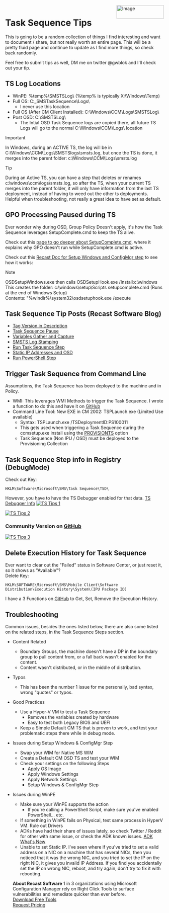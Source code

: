<img style="float: right;" src="https://docs.recastsoftware.com/media/Recast-Logo-Dark_Horizontal_nav.png"  alt="Image" height="43" width="150">

# Task Sequence Tips

This is going to be a random collection of things I find interesting and want to document / share, but not really worth an entire page.  This will be a pretty fluid page and continue to update as I find more things, so check back randomly.

Feel free to submit tips as well, DM me on twitter @gwblok and I'll check out your tip.

## TS Log Locations

- WinPE: %temp%\SMSTSLog\ (%temp% is typically X:\Windows\Temp)
- Full OS: C:\_SMSTaskSequence\Logs\
  - I never use this location
- Full OS (After CM Client Installed): C:\Windows\CCM\Logs\SMSTSLog\
- Post OSD: C:\SMSTSLog\
  - The Intial OSD Task Sequence logs are copied there, all future TS Logs will go to the normal C:\Windows\CCM\Logs\ location

> [!IMPORTANT]
> In Windows, during an ACTIVE TS, the log will be in C:\Windows\CCM\Logs\SMSTSlogs\smsts.log, but once the TS is done, it merges into the parent folder: c:\Windows\CCM\Logs\smsts.log 

> [!TIP]
> During an Active TS, you can have a step that deletes or renames c:\windows\ccm\logs\smsts.log, so after the TS, when your current TS merges into the parent folder, it will only have information from the last TS deployment, instead of having to weed out the other ts deployments.  Helpful when troubleshooting, not really a great idea to have set as default.

## GPO Processing Paused during TS

Ever wonder why during OSD, Group Policy Doesn't apply, it's how the Task Sequence leverages SetupComplete.cmd to keep the TS alive.  

Check out this [page to go deeper about SetupComplete.cmd](https://docs.microsoft.com/en-us/windows-hardware/manufacture/desktop/add-a-custom-script-to-windows-setup#run-a-script-after-setup-is-complete-setupcompletecmd), where it explains why GPO doesn't run while SetupComplete.cmd is active.

Check out this [Recast Doc for Setup Windows and ConfigMgr step](https://docs.recastsoftware.com/ConfigMgr-Docs/TaskSequence/SCCM-TaskSequence-Step-Setup-Windows-And-ConfigMgr.html) to see how it works:

> [!NOTE]
> OSDSetupWindows.exe then calls OSDSetupHook.exe /Install:c:\windows  
This creates the folder: c:\windows\setup\Scripts
setupcomplete.cmd  (Runs at the end of Windows Setup)  
Contents: "%windir%\system32\osdsetuphook.exe /execute

## Task Sequence Tip Posts (Recast Software Blog)

- [Tag Version in Description](https://www.recastsoftware.com/resources/a-week-of-task-sequence-tips-day-01/)
- [Task Sequence Pause](https://www.recastsoftware.com/resources/a-week-of-task-sequence-tips-day-02/)
- [Variables Gather and Capture](https://www.recastsoftware.com/resources/a-week-of-task-sequence-tips-day-03/)
- [SMSTS Log Stamping](https://www.recastsoftware.com/resources/a-week-of-task-sequence-tips-day-04/)
- [Run Task Sequence Step](https://www.recastsoftware.com/resources/a-week-of-task-sequence-tips-day-05/)
- [Static IP Addresses and OSD](https://www.recastsoftware.com/resources/a-week-of-task-sequence-tips-day-06/)
- [Run PowerShell Step](https://www.recastsoftware.com/resources/a-week-of-task-sequence-tips-day-07/)


## Trigger Task Sequence from Command Line

Assumptions, the Task Sequence has been deployed to the machine and in Policy.

- WMI: This leverages WMI Methods to trigger the Task Sequence.  I wrote a function to do this and have it on [GitHub](https://github.com/gwblok/garytown/blob/master/CM_PowerShell_Snips/Start-TaskSequence.ps1)
- Command Line Tool: New EXE in CM 2002: TSPLaunch.exe (Limited Use available)
  - Syntax: TSPLaunch.exe /TSDeploymentID:PS100011
  - This gets used when triggering a Task Sequence during the ccmsetup.exe install using the [PROVISIONTS](https://docs.microsoft.com/en-us/mem/configmgr/core/clients/deploy/about-client-installation-properties#provisionts) option
  - Task Sequence (Non IPU / OSD) must be deployed to the Provisioning Collection

## Task Sequence Step info in Registry (DebugMode)

Check out Key:  

```
HKLM\Software\Microsoft\SMS\Task Sequence\TSD\
```

However, you have to have the TS Debugger enabled for that data. [TS Debugger Info](SCCM-TaskSequence-Debugger.html)
[![TS Tips 1](media/TSTips01.png)](media/TSTips01.png)

[![TS Tips 2](media/TSTips01.png)](media/TSTips01.png)

### Community Version on [GitHub](https://github.com/gwblok/garytown/blob/master/CM_PowerShell_Snips/WriteTSStepsRegistry.ps1)

[![TS Tips 3](media/TSTips03.png)](media/TSTips03.png)

## Delete Execution History for Task Sequence

Ever want to clear out the "Failed" status in Software Center, or just reset it, so it shows as "Available"?  
Delete Key:  

```
HKLM\SOFTWARE\Microsoft\SMS\Mobile Client\Software Distribution\Execution History\System\(IPU Package ID)
```

I have a 3 Functions on [GitHub](https://github.com/gwblok/garytown/blob/master/CM_PowerShell_Snips/TSExecutionHistory.ps1) to Get, Set, Remove the Execution History.

## Troubleshooting

Common issues, besides the ones listed below, there are also some listed on the related steps, in the Task Sequence Steps section.

- Content Related
  - Boundary Groups, the machine doesn't have a DP in the boundary group to pull content from, or a fall back wasn't enabled for the content.
  - Content wasn't distributed, or in the middle of distribution.
- Typos
  - This has been the number 1 issue for me personally, bad syntax, wrong "quotes" or typos.
- Good Practices
  - Use a Hyper-V VM to test a Task Sequence
    - Removes the variables created by hardware
    - Easy to test both Legacy BIOS and UEFI
  - Keep a Simple Default CM TS that is proven to work, and test your problematic steps there while in debug mode.
- Issues during Setup Windows & ConfigMgr Step
  - Swap your WIM for Native MS WIM
  - Create a Default CM OSD TS and test your WIM
  - Check your settings on the following Steps
    - Apply OS Image
    - Apply Windows Settings
    - Apply Network Settings
    - Setup Windows & ConfigMgr Step
- Issues during WinPE
  - Make sure your WinPE supports the action
    - If you're calling a PowerShell Script, make sure you've enabled PowerShell... etc.
  - If something in WinPE fails on Physical, test same process in HyperV VM. Rule out Drivers
  - ADKs have had their share of issues lately, so check Twitter / Reddit for other with same issue, or check the ADK known issues. [ADK What's New](https://docs.microsoft.com/en-us/windows-hardware/get-started/what-s-new-in-kits-and-tools)
  - Unable to set Static IP.  I've seen where if you've tried to set a valid address on a NIC on a machine that has several NICs, then you noticed that it was the wrong NIC, and you tried to set the IP on the right NIC, it gives you invalid IP Address.  If you find you accidentally set the IP on wrong NIC, reboot, and try again, don't try to fix it with rebooting.
  
  **About Recast Software**
1 in 3 organizations using Microsoft Configuration Manager rely on Right Click Tools to surface vulnerabilities and remediate quicker than ever before.  
[Download Free Tools](https://www.recastsoftware.com/?utm_source=cmdocs&utm_medium=referral&utm_campaign=cmdocs#formarea)  
[Request Pricing](https://www.recastsoftware.com/pricing?utm_source=cmdocs&utm_medium=referral&utm_campaign=cmdocs)

